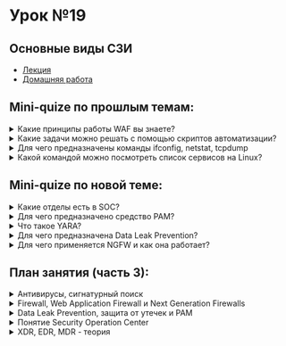 # Урок №19
## Основные виды СЗИ

* [Лекция](19_szi.pdf)
* [Домашняя работа](HW19.md)


## Mini-quize по прошлым темам:

<details>
  <summary>Какие принципы работы WAF вы знаете?</summary>
<br>
WAF (Web Application Firewall) — это брандмауэр для веб-приложений, который защищает веб-сайты и приложения от специфических атак, таких как SQL-инъекции, межсайтовый скриптинг (XSS) и другие угрозы.

Основные принципы работы WAF:
- **Сигнатурный анализ:** WAF проверяет трафик на наличие известных шаблонов вредоносных запросов (сигнатур). Если запрос совпадает с шаблоном угрозы, он блокируется.
- **Поведенческий анализ:** WAF отслеживает аномалии в поведении трафика, например, резкое увеличение запросов с одного IP, что может указывать на атаку.
- **Фильтрация по правилам:** Администратор может вручную настроить правила, которые будут блокировать или разрешать определённые типы запросов.

WAF может быть размещён на уровне сети или на сервере, и он полезен для предотвращения распространённых атак на веб-приложения.

---

</details>

<details>
  <summary>Какие задачи можно решать с помощью скриптов автоматизации?</summary>
<br>
Скрипты автоматизации помогают выполнять рутинные и повторяющиеся задачи быстрее и эффективнее.

Скрипты можно использовать для:
- **Резервного копирования:** Создание копий данных по расписанию.
- **Мониторинга систем:** Автоматическое отслеживание ресурсов (памяти, дисков) и состояния системы.
- **Управления пользователями:** Создание учётных записей, обновление паролей и настройка прав доступа.
- **Управления сетью:** Конфигурирование сетевых параметров и проверка сетевого подключения.
- **Проверки безопасности:** Запуск сканеров уязвимостей, проверка логов на подозрительные действия.

Скрипты позволяют автоматизировать множество задач, которые обычно требуют много времени, что делает их незаменимыми в администрировании и ИТ-безопасности.

---

</details>

<details>
  <summary>Для чего предназначены команды ifconfig, netstat, tcpdump</summary>
<br>
Эти команды — полезные инструменты для сетевого администрирования в Linux.

- **ifconfig:** Отображает информацию о конфигурации сетевых интерфейсов (например, IP-адреса, маски подсетей). Её часто используют для настройки сетевых параметров.
- **netstat:** Показывает активные соединения, порты, маршруты и сетевую статистику. Полезна для мониторинга подключения и диагностики сетевых проблем.
- **tcpdump:** Перехватывает и анализирует сетевые пакеты. Её можно использовать для детального анализа сетевого трафика и выявления подозрительных пакетов.

Эти команды помогают отслеживать и управлять сетевыми соединениями, а также выявлять и устранять проблемы с сетью.

---

</details>

<details>
  <summary>Какой командой можно посмотреть список сервисов на Linux?</summary>
<br>
Список активных сервисов в Linux можно посмотреть командой:

```shell
systemctl list-units --type=service
```

Эта команда показывает активные сервисы и их статусы, что удобно для мониторинга работы системных служб.

Также, для более старых систем можно использовать команду:
```shell
service --status-all
```

Эта команда выводит список всех сервисов и их состояния.

---

</details>


## Mini-quize по новой теме:

<details>
  <summary>Какие отделы есть в SOC?</summary>
<br>
SOC (Security Operations Center) — это центр безопасности, который следит за защитой компании от киберугроз. 

Основные отделы SOC:
- **Аналитики безопасности (Security Analysts):** Первичная защита, мониторинг и расследование инцидентов.
- **Операторы (Security Engineers):** Настраивают системы безопасности, управляют инфраструктурой.
- **Группа реагирования на инциденты (Incident Response Team):** Отвечают за анализ и устранение угроз.
- **Команда управления уязвимостями (Vulnerability Management Team):** Проводят сканирование и исправление уязвимостей.
- **Разработчики и архитекторы безопасности:** Обеспечивают защиту на уровне архитектуры сети и приложений.

Эти отделы работают вместе, чтобы обнаруживать и предотвращать атаки.

---

</details>

<details>
  <summary>Для чего предназначено средство PAM?</summary>
<br>
PAM (Pluggable Authentication Modules) — это система модулей для настройки аутентификации в Linux.

PAM даёт гибкие возможности для управления доступом к системе, например:
- Требовать дополнительные проверки для входа в систему.
- Настроить двухфакторную аутентификацию.
- Ограничивать доступ по IP или времени суток.

С помощью PAM администраторы могут задавать строгие правила для безопасности и ограничивать доступ к системе.

---

</details>

<details>
  <summary>Что такое YARA?</summary>
<br>
YARA — это инструмент для обнаружения вредоносных программ на основе определённых правил.

С помощью YARA можно написать правила, которые описывают шаблоны вредоносного кода. YARA сканирует файлы и ищет совпадения по этим шаблонам, что позволяет находить вредоносное ПО по его характеристикам, а не только по конкретным сигнатурам.

YARA используется во многих антивирусах и системах кибербезопасности для детального анализа файлов.

---

</details>

<details>
  <summary>Для чего предназначена Data Leak Prevention?</summary>
<br>
Data Leak Prevention (DLP) — это технологии, которые помогают предотвращать утечки данных.

DLP мониторит и блокирует передачу конфиденциальной информации, такую как файлы с персональными данными или коммерческой тайной. Например, если сотрудник попытается отправить защищённый документ по электронной почте за пределы компании, DLP может заблокировать это действие и уведомить администратора.

Это важный инструмент для предотвращения несанкционированного обмена конфиденциальными данными.

---

</details>

<details>
  <summary>Для чего применяется NGFW и как она работает?</summary>
<br>
NGFW (Next-Generation Firewall) — это "брандмауэр нового поколения", который объединяет функции традиционного брандмауэра с возможностями для улучшенной безопасности.

В отличие от стандартных брандмауэров, NGFW может:
- Отслеживать трафик на уровне приложений (например, блокировать доступ к вредоносным сайтам).
- Распознавать и блокировать сложные угрозы, такие как эксплойты.
- Работать в связке с другими средствами безопасности, например, с системами предотвращения вторжений (IPS).

NGFW используется для более точного управления доступом и защиты от сложных атак.

---

</details>


## План занятия (часть 3):

<details>
  <summary>Антивирусы, сигнатурный поиск</summary>
<br>
Антивирусы — это программы, которые обнаруживают и удаляют вредоносное ПО. Сигнатурный поиск — это один из методов обнаружения, при котором антивирус ищет в файлах известные сигнатуры (шаблоны) вредоносного кода.

Когда антивирус обнаруживает файл с известной сигнатурой вируса, он блокирует или удаляет его. Этот метод эффективен для обнаружения известных угроз, но может быть менее эффективен против новых или модифицированных вирусов.

---

</details>

<details>
  <summary>Firewall, Web Application Firewall и Next Generation Firewalls</summary>
<br>
Брандмауэры (Firewalls) — это системы, которые блокируют несанкционированный доступ к сети, защищая устройства и данные.

- **Firewall:** Фильтрует трафик на уровне сети.
- **WAF (Web Application Firewall):** Защищает веб-приложения от угроз, например, SQL-инъекций и XSS.
- **NGFW (Next Generation Firewall):** Более продвинутый брандмауэр, который может блокировать сложные атаки, отслеживать трафик приложений и работать с другими средствами безопасности.

Эти средства играют ключевую роль в сетевой защите и предотвращении угроз.

---

</details>

<details>
  <summary>Data Leak Prevention, защита от утечек и PAM</summary>
<br>
Data Leak Prevention (DLP) — это технология, предотвращающая утечки данных, которая мониторит и ограничивает передачу конфиденциальной информации.

PAM (Pluggable Authentication Modules) — это система аутентификации, позволяющая создавать правила для доступа в системе и добавлять дополнительные проверки для безопасности.

Оба этих средства помогают контролировать доступ к данным и защищать от случайных или намеренных утечек информации.

---

</details>

<details>
  <summary>Понятие Security Operation Center</summary>
<br>
Security Operation Center (SOC) — это команда экспертов по кибербезопасности, которая круглосуточно отслеживает и защищает сети и данные компании. 

SOC включает различные отделы: аналитики безопасности, инженеры, группа реагирования на инциденты, специалисты по управлению уязвимостями и архитекторы безопасности. Каждый отдел в SOC выполняет свои задачи, но все они работают вместе, чтобы своевременно обнаруживать и предотвращать киберугрозы.

---

</details>

<details>
  <summary>XDR, EDR, MDR - теория</summary>
<br>
XDR (Extended Detection and Response), EDR (Endpoint Detection and Response) и MDR (Managed Detection and Response) — это различные методы и системы для обнаружения угроз и реагирования на них.

- **EDR:** Сосредоточен на обнаружении угроз на конечных точках (например, компьютерах сотрудников) и анализе данных об атаках.
- **XDR:** Объединяет информацию из различных источников (конечные точки, сеть, почта) для более комплексного анализа.
- **MDR:** Включает управляемые услуги по обнаружению и реагированию, где сторонние специалисты помогают мониторить и реагировать на угрозы.

Эти технологии помогают компаниям лучше понимать и защищаться от угроз.

---

</details>
